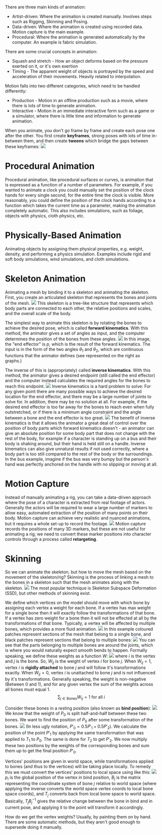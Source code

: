 There are three main kinds of animation:
- Artist-driven: Where the animation is created manually. Involves steps such as Rigging, Skinning and Posing.
- Data-driven: Where the animation is created using recorded data. Motion capture is the main example.
- Procedural: Where the animation is generated automatically by the computer. An example is fabric simulation.

There are some crucial concepts in animation:
- Squash and stretch - How an object deforms based on the pressure exerted on it, or it's own exertion
- Timing - The apparent weight of objects is portrayed by the speed and acceleration of their movements. Heavily related to interpolation.

Motion falls into two different categories, which need to be handled differently:
- Production - Motion in an offline production such as a movie, where there is lots of time to generate animation.
- Interactive - Motion in an immediate interactive form such as a game or a simulator, where there is little time and information to generate animation.

When you animate, you don't go frame by frame and create each pose one after the other. You first create **keyframes**, strong poses with lots of time in-between them, and then create **tweens** which bridge the gaps between these keyframes:
![](Pasted%20image%2020231005120427.png)

# Procedural Animation
Procedural animation, like procedural surfaces or curves, is animation that is expressed as a function of a number of parameters. For example, if you wanted to animate a clock you could manually set the position of the clock hands for every single second, for the entire time the clock is visible. More reasonably, you could define the position of the clock hands according to a function which takes the current time as a parameter, making the animation completely automatic.
This also includes simulations, such as foliage, objects with physics, cloth physics, etc.

# Physically-Based Animation
Animating objects by assigning them physical properties, e.g. weight, density, and performing a physics simulation. Examples include rigid and soft body simulations, wind simulations, and cloth simulations.
# Skeleton Animation
Animating a mesh by binding it to a skeleton and animating the skeleton.
First, you create an articulated skeleton that represents the bones and joints of the mesh.
![](Pasted%20image%2020231012110525.png)
This skeleton is a tree-like structure that represents which body parts are connected to each other, the relative positions and scales, and the overall scale of the body.

The simplest way to animate this skeleton is by rotating the bones to achieve the desired pose, which is called **forward kinematics**. With this method, the animator gives a set of angles as input, and the computer determines the position of the bones from these angles.
![](Pasted%20image%2020231012110844.png)
In this image, the "end effector" is $p$, which is the result of the forward kinematics. The input is in the form of the two angles $\theta_1$ and $\theta_2$, which are continuous functions that the animator defines (see represented on the right as graphs.)

The inverse of this is (appropriately) called **inverse kinematics**. With this method, the animator gives a desired endpoint (still called the end effector) and the computer instead calculates the required angles for the bones to reach this endpoint.
![](Pasted%20image%2020231012111131.png)
Inverse kinematics is a hard problem to solve: For any given point there are many possible ways to achieve the desired location for the end effector, and there may be a large number of joints to solve for.
In addition, there may be no solution at all. For example, if the desired end effector is too far away for the bones to reach even when fully outstretched, or if there is a minimum angle constraint and the angle between a bone and the end effector is too great.
![](Pasted%20image%2020231012111619.png)
The benefit of inverse kinematics is that it allows the animator a great deal of control over the position of body parts which forward kinematics doesn't - an animator can give an absolute position for some body part that does not change with the rest of the body, for example if a character is standing up on a bus and their body is shaking around, but their hand is held still on a handle.
Inverse kinematics can also give unnatural results if not used correctly, where a body part is too still compared to the rest of the body or the surroundings. In the bus example, imagine if the bus was very bumpy but the person's hand was perfectly anchored on the handle with no slipping or moving at all.

# Motion Capture
Instead of manually animating a rig, you can take a data-driven approach where the pose of a character is extracted from real footage of actors. Generally the actors will be required to wear a large number of markers to allow easy, automated extraction of the position of many points on their body.
Motion capture can achieve very realistic and nuanced animations, but it requires a whole set-up to record the footage.
![](Pasted%20image%2020231012112353.png)
Motion capture records the positions of many 3D markers, but these are not useful for animating a rig; we need to convert these marker positions into character controls through a process called **retargeting**.
# Skinning
So we can animate the skeleton, but how to move the mesh based on the movement of the skeleton/rig?
Skinning is the process of linking a mesh to the bones in a skeleton such that the mesh animates along with the skeleton.
![](Pasted%20image%2020231012112811.png)
The most popular technique is Skeleton Subspace Deformation (SSD), but other methods of skinning exist.

We define which vertices on the model should move with which bone by assigning each vertex a weight for each bone. If a vertex has max weight for a single bone then it will exactly follow the transformations of that bone. If a vertex has zero weight for a bone then it will not be effected at all by the transformations of that bone. Typically, a vertex will be affected by multiple bones, which provides a more fluid animation.
![](Pasted%20image%2020231012112925.png)
In this example coloured patches represent sections of the mesh that belong to a single bone, and black patches represent sections that belong to multiple bones:
![](Pasted%20image%2020231012113242.png)
You can see that the parts belonging to multiple bones are around the joints, which is where you would naturally expect smooth bends to happen.
Formally speaking, we define these weights as a function $W$:
![](Pasted%20image%2020231012113406.png)
where $i$ is the vertex and $j$ is the bone. So, $W_{ij}$ is the weight of vertex $i$ for bone $j$.
When $W_{ij} = 1$, vertex $i$ is **rigidly attached** to bone $j$ and will follow it's transformations exactly.
When $W_{ij} = 0$, vertex $i$ is unattached to bone $j$ and is not influenced by it's transformations.
Generally speaking, the weight is non-negative (Between 0 and 1), and for any given vertex the sum of the weights across all bones must equal 1.
$$\sum_{j \in \text{Bones}}W_{ij} = 1 \text{ for all $i$}$$

Consider these bones in a resting position (also known as **bind position**):
![](Pasted%20image%2020231012113828.png)
We know that the weight of $P_0$ is split half-and-half between these two bones.
We want to find the position of $P_0$ after some transformation of the bones. 
![](Pasted%20image%2020231012113943.png)
(In less ugly notation, $P'_0 = 0.5P'_1 + 0.5P'_2$).
We calculate the position of the point $P'_1$ by applying the same transformation that was applied to $T_1$ to $P_0$. The same is done for $T_2$ to get $P'_2$. We now multiply these two positions by the weights of the corresponding bones and sum them up to get the final position $P'_0$.

Vertices' positions are given in world space, while transformations applied to bones (and thus to the vertices) will be taking place locally. To remedy this we must convert the vertices' positions to local space using like this:
![](Pasted%20image%2020231012114615.png)
$p_i$ is the global position of the vertex in bind position, $B_j$ is the matrix representing the coordinate system of bone $j$ relative to world space (where applying the inverse converts the world space vertex coords to local bone space coords), and $T_j$ converts back from local bone space to world space.
Basically, $T_jB_j^{-1}$ gives the relative change between the bone in bind and in current pose, and applying it to the point will transform it accordingly.

How do we get the vertex weights? Usually, by painting them on by hand. There are some automatic methods, but they aren't good enough to supersede doing it manually.